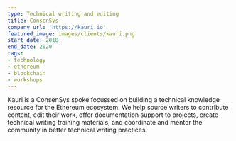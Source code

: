 ```yaml
---
type: Technical writing and editing
title: ConsenSys
company_url: 'https://kauri.io'
featured_image: images/clients/kauri.png
start_date: 2018
end_date: 2020
tags:
- technology
- ethereum
- blockchain
- workshops
---
```


Kauri is a ConsenSys spoke focussed on building a technical knowledge resource for the Ethereum ecosystem. We help source writers to contribute content, edit their work, offer documentation support to projects, create technical writing training materials, and coordinate and mentor the community in better technical writing practices.
